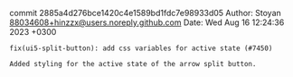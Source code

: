commit 2885a4d276bce1420c4e1589bd1fdc7e98933d05
Author: Stoyan <88034608+hinzzx@users.noreply.github.com>
Date:   Wed Aug 16 12:24:36 2023 +0300

    fix(ui5-split-button): add css variables for active state (#7450)
    
    Added styling for the active state of the arrow split button.
